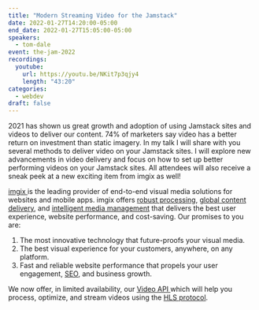 ```yaml
---
title: "Modern Streaming Video for the Jamstack"
date: 2022-01-27T14:20:00-05:00
end_date: 2022-01-27T15:05:00-05:00
speakers:
  - tom-dale
event: the-jam-2022
recordings:
  youtube:
    url: https://youtu.be/NKit7p3qjy4
    length: "43:20"
categories:
  - webdev
draft: false
---
```


2021 has shown us great growth and adoption of using Jamstack sites and videos to deliver our content. 74% of marketers say video has a better return on investment than static imagery. In my talk I will share with you several methods to deliver video on your Jamstack sites. I will explore new advancements in video delivery and focus on how to set up better performing videos on your Jamstack sites. All attendees will also receive a sneak peek at a new exciting item from imgix as well!

[imgix ](http://imgix.com/)is the leading provider of end-to-end visual media solutions for websites and mobile apps. imgix offers [robust processing](https://docs.imgix.com/apis/rendering), [global content delivery](https://imgix.com/solutions/cdn-delivery), and [intelligent media management](https://imgix.com/solutions/image-management) that delivers the best user experience, website performance, and cost-saving. Our promises to you are:

1. The most innovative technology that future-proofs your visual media.
2. The best visual experience for your customers, anywhere, on any platform.
3. Fast and reliable website performance that propels your user engagement, [SEO](https://docs.imgix.com/best-practices/improving-seo-traffic), and business growth.

We now offer, in limited availability, our [Video API ](https://blog.imgix.com/2022/01/18/video-api-limited-availability)which will help you process, optimize, and stream videos using the [HLS protocol](https://blog.imgix.com/2021/12/15/streaming-video-part-3-http-live-streaming).
